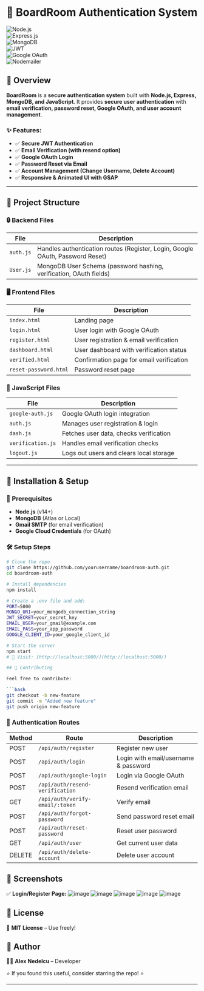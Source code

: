 # 🚀 BoardRoom Authentication System

![Node.js](https://img.shields.io/badge/Node.js-16%2B-green?style=for-the-badge&logo=node.js)  
![Express.js](https://img.shields.io/badge/Express.js-4.x-blue?style=for-the-badge&logo=express)  
![MongoDB](https://img.shields.io/badge/MongoDB-Atlas-green?style=for-the-badge&logo=mongodb)  
![JWT](https://img.shields.io/badge/Auth-JWT-orange?style=for-the-badge)  
![Google OAuth](https://img.shields.io/badge/OAuth-Google-red?style=for-the-badge&logo=google)  
![Nodemailer](https://img.shields.io/badge/Emails-Nodemailer-yellow?style=for-the-badge&logo=gmail)  

## 📌 Overview
**BoardRoom** is a **secure authentication system** built with **Node.js, Express, MongoDB, and JavaScript**. It provides **secure user authentication** with **email verification, password reset, Google OAuth, and user account management**.

### ✨ Features:
- ✅ **Secure JWT Authentication**  
- ✅ **Email Verification (with resend option)**  
- ✅ **Google OAuth Login**  
- ✅ **Password Reset via Email**  
- ✅ **Account Management (Change Username, Delete Account)**  
- ✅ **Responsive & Animated UI with GSAP**  

---

## 📂 Project Structure

### 🔒 Backend Files
| File | Description |
|------|------------|
| `auth.js` | Handles authentication routes (Register, Login, Google OAuth, Password Reset) |
| `User.js` | MongoDB User Schema (password hashing, verification, OAuth fields) |

### 🖥 Frontend Files
| File | Description |
|------|------------|
| `index.html` | Landing page |
| `login.html` | User login with Google OAuth |
| `register.html` | User registration & email verification |
| `dashboard.html` | User dashboard with verification status |
| `verified.html` | Confirmation page for email verification |
| `reset-password.html` | Password reset page |

### 📜 JavaScript Files
| File | Description |
|------|------------|
| `google-auth.js` | Google OAuth login integration |
| `auth.js` | Manages user registration & login |
| `dash.js` | Fetches user data, checks verification |
| `verification.js` | Handles email verification checks |
| `logout.js` | Logs out users and clears local storage |

---

## 🔧 Installation & Setup

### 📌 Prerequisites
- **Node.js** (v14+)
- **MongoDB** (Atlas or Local)
- **Gmail SMTP** (for email verification)
- **Google Cloud Credentials** (for OAuth)

### 🛠 Setup Steps
```bash
# Clone the repo
git clone https://github.com/yourusername/boardroom-auth.git
cd boardroom-auth

# Install dependencies
npm install

# Create a .env file and add:
PORT=5000
MONGO_URI=your_mongodb_connection_string
JWT_SECRET=your_secret_key
EMAIL_USER=your_gmail@example.com
EMAIL_PASS=your_app_password
GOOGLE_CLIENT_ID=your_google_client_id

# Start the server
npm start
# 📌 Visit: [http://localhost:5000/](http://localhost:5000/)

## 🤝 Contributing

Feel free to contribute:

```bash
git checkout -b new-feature
git commit -m "Added new feature"
git push origin new-feature
```

### 🔐 Authentication Routes

| Method | Route | Description |
|--------|-------|-------------|
| POST   | `/api/auth/register` | Register new user |
| POST   | `/api/auth/login` | Login with email/username & password |
| POST   | `/api/auth/google-login` | Login via Google OAuth |
| POST   | `/api/auth/resend-verification` | Resend verification email |
| GET    | `/api/auth/verify-email/:token` | Verify email |
| POST   | `/api/auth/forgot-password` | Send password reset email |
| POST   | `/api/auth/reset-password` | Reset user password |
| GET    | `/api/auth/user` | Get current user data |
| DELETE | `/api/auth/delete-account` | Delete user account |

## 🎨 Screenshots
✅ **Login/Register Page:**
![image](https://github.com/user-attachments/assets/1338b6dd-eb2d-4d6d-9872-64b6d4e9cfad)
![image](https://github.com/user-attachments/assets/8b337e3d-6b7a-48ed-95ab-6873dc528778)
![image](https://github.com/user-attachments/assets/bda36490-7051-404c-a95e-f16b260c9ac3)
![image](https://github.com/user-attachments/assets/2bcd5a47-4d02-426a-bada-e4269edfd3b1)
![image](https://github.com/user-attachments/assets/4ddb6f59-9bae-431a-a4a5-9951a4a9a004)

## 📜 License

📌 **MIT License** – Use freely!

## 📝 Author

👨‍💻 **Alex Nedelcu** – Developer

⭐ If you found this useful, consider starring the repo! ⭐

---
